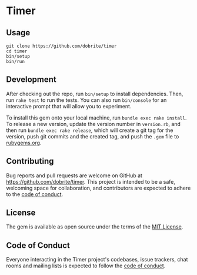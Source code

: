 # Timer

## Usage

```
git clone https://github.com/dobrite/timer
cd timer
bin/setup
bin/run
```

## Development

After checking out the repo, run `bin/setup` to install dependencies. Then, run `rake test` to run the tests. You can also run `bin/console` for an interactive prompt that will allow you to experiment.

To install this gem onto your local machine, run `bundle exec rake install`. To release a new version, update the version number in `version.rb`, and then run `bundle exec rake release`, which will create a git tag for the version, push git commits and the created tag, and push the `.gem` file to [rubygems.org](https://rubygems.org).

## Contributing

Bug reports and pull requests are welcome on GitHub at https://github.com/dobrite/timer. This project is intended to be a safe, welcoming space for collaboration, and contributors are expected to adhere to the [code of conduct](https://github.com/dobrite/timer/blob/main/CODE_OF_CONDUCT.md).

## License

The gem is available as open source under the terms of the [MIT License](https://opensource.org/licenses/MIT).

## Code of Conduct

Everyone interacting in the Timer project's codebases, issue trackers, chat rooms and mailing lists is expected to follow the [code of conduct](https://github.com/dobrite/timer/blob/main/CODE_OF_CONDUCT.md).
